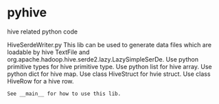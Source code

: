 pyhive
======

hive related python code


HiveSerdeWriter.py 
    This lib can be used to generate data files which are loadable by hive TextFile and org.apache.hadoop.hive.serde2.lazy.LazySimpleSerDe.
    Use python primitive types for hive primitive type.
    Use python list for hive array.
    Use python dict for hive map.
    Use class HiveStruct for hvie struct.
    Use class HiveRow for a hive row.
    
    See __main__ for how to use this lib.
